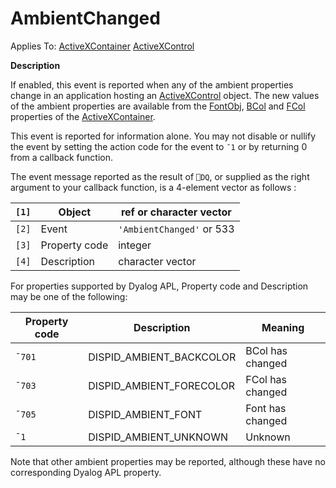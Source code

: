




<h1 class="heading"><span class="name">AmbientChanged</span></h1>

Applies To: [ActiveXContainer](../a-z/activexcontainer.md) [ActiveXControl](../a-z/activexcontrol.md)


**Description**


If enabled, this event is reported when any of the ambient properties change in an application hosting an [ActiveXControl](../a-z/activexcontrol.md) object. The new values of the ambient properties are available from the [FontObj](../a-z/fontobj.md), [BCol](../a-z/fcol.md) and [FCol](../a-z/bcol.md) properties of the [ActiveXContainer](../a-z/activexcontainer.md).


This event is reported for information alone. You may not disable or nullify the event by setting the action code for the event to `¯1` or by returning 0 from a callback function.


The event message reported as the result of `⎕DQ`, or supplied as the right argument to your callback function, is a 4-element vector as follows :


| `[1]` | Object | ref or character vector |
| --- | --- | ---  |
| `[2]` | Event | `'AmbientChanged'` or 533 |
| `[3]` | Property code | integer |
| `[4]` | Description | character vector |


For properties supported by Dyalog APL, Property code and Description may be one of the following:


| Property code | Description | Meaning |
| --- | --- | ---  |
| `¯701` | DISPID_AMBIENT_BACKCOLOR | BCol has changed |
| `¯703` | DISPID_AMBIENT_FORECOLOR | FCol has changed |
| `¯705` | DISPID_AMBIENT_FONT | Font has changed |
| `¯1` | DISPID_AMBIENT_UNKNOWN | Unknown |


Note that other ambient properties may be reported, although these have no corresponding Dyalog APL property.



